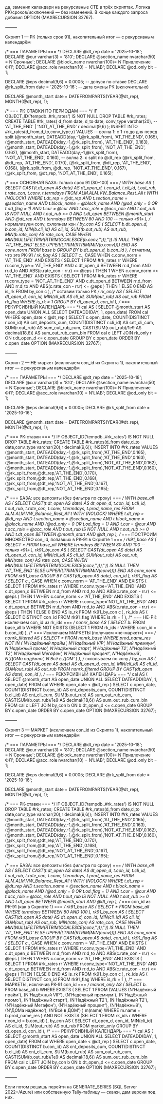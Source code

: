 да, заменил календари на рекурсивные CTE в трёх скриптах. Логика РК/сроков/исключений — без изменений. В конце каждого запроса добавил OPTION (MAXRECURSION 32767).

⸻

Скрипт 1 — РК (только срок 91), накопительный итог — с рекурсивным календарём

/* === ПАРАМЕТРЫ === */
DECLARE @dt_rep       date         = '2025-10-18';
DECLARE @cur          varchar(3)   = '810';
DECLARE @section_name nvarchar(50) = N'Срочные';
DECLARE @block_name   nvarchar(100)= N'Привлечение ФЛ';
DECLARE @acc_role     nvarchar(10) = N'LIAB';
DECLARE @od_only      bit          = 1;

DECLARE @eps          decimal(9,6) = 0.0005;           -- допуск по ставке
DECLARE @rk_split_from date        = '2025-10-16';     -- дата смены РК (включительно)

DECLARE @month_start date = DATEFROMPARTS(YEAR(@dt_rep), MONTH(@dt_rep), 1);

/* === РК-СТАВКИ ПО ПЕРИОДАМ === */
IF OBJECT_ID('tempdb..#rk_rates') IS NOT NULL DROP TABLE #rk_rates;
CREATE TABLE #rk_rates(
    d_from date,
    d_to   date,
    conv_type varchar(20),   -- 'AT_THE_END' | 'NOT_AT_THE_END'
    r      decimal(9,6)
);
INSERT INTO #rk_rates(d_from,d_to,conv_type,r)
VALUES
-- волна 1: с 1-го до дня перед split
(@month_start, DATEADD(day,-1,@rk_split_from), 'AT_THE_END',     0.165),
(@month_start, DATEADD(day,-1,@rk_split_from), 'AT_THE_END',     0.163),
(@month_start, DATEADD(day,-1,@rk_split_from), 'NOT_AT_THE_END', 0.162),
(@month_start, DATEADD(day,-1,@rk_split_from), 'NOT_AT_THE_END', 0.160),
-- волна 2: c split по @dt_rep
(@rk_split_from, @dt_rep, 'AT_THE_END',     0.170),
(@rk_split_from, @dt_rep, 'AT_THE_END',     0.168),
(@rk_split_from, @dt_rep, 'NOT_AT_THE_END', 0.167),
(@rk_split_from, @dt_rep, 'NOT_AT_THE_END', 0.165);

/* === ОСНОВНАЯ БАЗА: только срок 91 (80–100) === */
WITH base AS (
    SELECT
        CAST(t.dt_open AS date) AS dt_open_d,
        t.con_id,
        t.cli_id,
        t.out_rub,
        t.rate_con,
        t.conv,
        t.termdays
    FROM ALM.ALM.VW_Balance_Rest_All t WITH (NOLOCK)
    WHERE
        t.dt_rep       = @dt_rep
        AND t.section_name = @section_name
        AND t.block_name   = @block_name
        AND (@od_only = 0 OR t.od_flag = 1)
        AND t.cur          = @cur
        AND t.acc_role     = @acc_role
        AND t.out_rub IS NOT NULL AND t.out_rub >= 0
        AND t.dt_open BETWEEN @month_start AND @dt_rep
        AND t.termdays BETWEEN 80 AND 100         -- только «91»
),
/* нормализуем conv, схлопнем кон */
by_con AS (
    SELECT
        b.dt_open_d,
        b.con_id,
        MIN(b.cli_id)   AS cli_id,
        SUM(b.out_rub)  AS out_rub,
        MIN(b.rate_con) AS rate_con,
        CASE
            WHEN MIN(NULLIF(LTRIM(RTRIM(COALESCE(b.conv,''))),'')) IS NULL
                THEN 'AT_THE_END'
            ELSE UPPER(LTRIM(RTRIM(MIN(b.conv))))
        END AS conv_norm
    FROM base b
    GROUP BY b.dt_open_d, b.con_id
),
/* отметим, что это РК-91 */
rk_flag AS (
    SELECT
        c.*,
        CASE
            WHEN c.conv_norm = 'AT_THE_END' AND EXISTS (
                   SELECT 1 FROM #rk_rates rr
                   WHERE rr.conv_type = 'AT_THE_END'
                     AND c.dt_open_d BETWEEN rr.d_from AND rr.d_to
                     AND ABS(c.rate_con - rr.r) <= @eps
                 ) THEN 1
            WHEN c.conv_norm <> 'AT_THE_END' AND EXISTS (
                   SELECT 1 FROM #rk_rates rr
                   WHERE rr.conv_type = 'NOT_AT_THE_END'
                     AND c.dt_open_d BETWEEN rr.d_from AND rr.d_to
                     AND ABS(c.rate_con - rr.r) <= @eps
                 ) THEN 1
            ELSE 0
        END AS is_rk
    FROM by_con c
),
/* оставим только РК */
rk_only AS (
    SELECT dt_open_d, con_id, MIN(cli_id) AS cli_id, SUM(out_rub) AS out_rub
    FROM rk_flag
    WHERE is_rk = 1
    GROUP BY dt_open_d, con_id
),
/* === РЕКУРСИВНЫЙ КАЛЕНДАРЬ === */
cal AS (
    SELECT @month_start AS open_date
    UNION ALL
    SELECT DATEADD(DAY, 1, open_date)
    FROM cal
    WHERE open_date < @dt_rep
)
SELECT
    c.open_date,
    COUNT(DISTINCT r.con_id)                    AS cnt_deposits_cum,
    COUNT(DISTINCT r.cli_id)                    AS cnt_cli_cum,
    SUM(r.out_rub)                              AS sum_out_rub_cum,
    CAST(SUM(r.out_rub)/1e9 AS decimal(18,6))   AS sum_out_rub_cum_bln
FROM cal c
LEFT JOIN rk_only r
       ON r.dt_open_d <= c.open_date
GROUP BY c.open_date
ORDER BY c.open_date
OPTION (MAXRECURSION 32767);


⸻

Скрипт 2 — НЕ-маркет (исключаем con_id из Скрипта 1), накопительный итог — с рекурсивным календарём

/* === ПАРАМЕТРЫ === */
DECLARE @dt_rep       date         = '2025-10-18';
DECLARE @cur          varchar(3)   = '810';
DECLARE @section_name nvarchar(50) = N'Срочные';
DECLARE @block_name   nvarchar(100)= N'Привлечение ФЛ';
DECLARE @acc_role     nvarchar(10) = N'LIAB';
DECLARE @od_only      bit          = 1;

DECLARE @eps          decimal(9,6) = 0.0005;
DECLARE @rk_split_from date        = '2025-10-16';

DECLARE @month_start date = DATEFROMPARTS(YEAR(@dt_rep), MONTH(@dt_rep), 1);

/* === РК-ставки === */
IF OBJECT_ID('tempdb..#rk_rates') IS NOT NULL DROP TABLE #rk_rates;
CREATE TABLE #rk_rates(d_from date,d_to date,conv_type varchar(20),r decimal(9,6));
INSERT INTO #rk_rates VALUES
(@month_start, DATEADD(day,-1,@rk_split_from),'AT_THE_END',0.165),
(@month_start, DATEADD(day,-1,@rk_split_from),'AT_THE_END',0.163),
(@month_start, DATEADD(day,-1,@rk_split_from),'NOT_AT_THE_END',0.162),
(@month_start, DATEADD(day,-1,@rk_split_from),'NOT_AT_THE_END',0.160),
(@rk_split_from,@dt_rep,'AT_THE_END',0.170),
(@rk_split_from,@dt_rep,'AT_THE_END',0.168),
(@rk_split_from,@dt_rep,'NOT_AT_THE_END',0.167),
(@rk_split_from,@dt_rep,'NOT_AT_THE_END',0.165);

/* === БАЗА: все депозиты (без фильтра по сроку) === */
WITH base_all AS (
    SELECT
        CAST(t.dt_open AS date) AS dt_open_d,
        t.con_id,
        t.cli_id,
        t.out_rub,
        t.rate_con,
        t.conv,
        t.termdays,
        t.prod_name_res
    FROM ALM.ALM.VW_Balance_Rest_All t WITH (NOLOCK)
    WHERE
        t.dt_rep       = @dt_rep
        AND t.section_name = @section_name
        AND t.block_name   = @block_name
        AND (@od_only = 0 OR t.od_flag = 1)
        AND t.cur          = @cur
        AND t.acc_role     = @acc_role
        AND t.out_rub IS NOT NULL AND t.out_rub >= 0
        AND t.dt_open BETWEEN @month_start AND @dt_rep
),
/* === ПОСТРОИМ МНОЖЕСТВО con_id, попавших в РК-91 в Скрипте 1 === */
rk91_base AS (
    SELECT *
    FROM base_all
    WHERE termdays BETWEEN 80 AND 100   -- только «91»
),
rk91_by_con AS (
    SELECT
        CAST(dt_open AS date) AS dt_open_d,
        con_id,
        MIN(cli_id)   AS cli_id,
        SUM(out_rub)  AS out_rub,
        MIN(rate_con) AS rate_con,
        CASE
            WHEN MIN(NULLIF(LTRIM(RTRIM(COALESCE(conv,''))),'')) IS NULL
                THEN 'AT_THE_END'
            ELSE UPPER(LTRIM(RTRIM(MIN(conv))))
        END AS conv_norm
    FROM rk91_base
    GROUP BY CAST(dt_open AS date), con_id
),
rk91_flag AS (
    SELECT
        c.*,
        CASE
            WHEN c.conv_norm = 'AT_THE_END' AND EXISTS (
                   SELECT 1 FROM #rk_rates rr
                   WHERE rr.conv_type='AT_THE_END'
                     AND c.dt_open_d BETWEEN rr.d_from AND rr.d_to
                     AND ABS(c.rate_con - rr.r) <= @eps
                 ) THEN 1
            WHEN c.conv_norm <> 'AT_THE_END' AND EXISTS (
                   SELECT 1 FROM #rk_rates rr
                   WHERE rr.conv_type='NOT_AT_THE_END'
                     AND c.dt_open_d BETWEEN rr.d_from AND rr.d_to
                     AND ABS(c.rate_con - rr.r) <= @eps
                 ) THEN 1
            ELSE 0
        END AS is_rk
    FROM rk91_by_con c
),
rk_ids AS (
    SELECT DISTINCT con_id
    FROM rk91_flag
    WHERE is_rk = 1
),
/* === НЕ-РК: исключаем con_id из rk_ids === */
nonrk_base AS (
    SELECT b.*
    FROM base_all b
    WHERE NOT EXISTS (SELECT 1 FROM rk_ids r WHERE r.con_id = b.con_id)
),
/* === Исключаем МАРКЕТЫ (получаем «не-маркет») === */
nonrk_filtered AS (
    SELECT *
    FROM nonrk_base
    WHERE prod_name_res NOT IN (
        N'Надёжный прайм', N'Надёжный VIP', N'Надёжный премиум',
        N'Надёжный промо', N'Надёжный старт',
        N'Надёжный Т2', N'Надёжный T2',
        N'Надёжный Мегафон', N'Надёжный процент',
        N'Надёжный', N'ДОМа надёжно', N'Всё в ДОМ'
    )
),
/* схлопываем по кону */
by_con AS (
    SELECT
        CAST(dt_open AS date) AS dt_open_d,
        con_id,
        MIN(cli_id)  AS cli_id,
        SUM(out_rub) AS out_rub
    FROM nonrk_filtered
    GROUP BY CAST(dt_open AS date), con_id
),
/* === РЕКУРСИВНЫЙ КАЛЕНДАРЬ === */
cal AS (
    SELECT @month_start AS open_date
    UNION ALL
    SELECT DATEADD(DAY, 1, open_date)
    FROM cal
    WHERE open_date < @dt_rep
)
SELECT
    c.open_date,
    COUNT(DISTINCT b.con_id)                  AS cnt_deposits_cum,
    COUNT(DISTINCT b.cli_id)                  AS cnt_cli_cum,
    SUM(b.out_rub)                            AS sum_out_rub_cum,
    CAST(SUM(b.out_rub)/1e9 AS decimal(18,6)) AS sum_out_rub_cum_bln
FROM cal c
LEFT JOIN by_con b
       ON b.dt_open_d <= c.open_date
GROUP BY c.open_date
ORDER BY c.open_date
OPTION (MAXRECURSION 32767);


⸻

Скрипт 3 — МАРКЕТ (исключаем con_id из Скрипта 1), накопительный итог — с рекурсивным календарём

/* === ПАРАМЕТРЫ === */
DECLARE @dt_rep       date         = '2025-10-18';
DECLARE @cur          varchar(3)   = '810';
DECLARE @section_name nvarchar(50) = N'Срочные';
DECLARE @block_name   nvarchar(100)= N'Привлечение ФЛ';
DECLARE @acc_role     nvarchar(10) = N'LIAB';
DECLARE @od_only      bit          = 1;

DECLARE @eps          decimal(9,6) = 0.0005;
DECLARE @rk_split_from date        = '2025-10-16';

DECLARE @month_start date = DATEFROMPARTS(YEAR(@dt_rep), MONTH(@dt_rep), 1);

/* === РК-ставки === */
IF OBJECT_ID('tempdb..#rk_rates') IS NOT NULL DROP TABLE #rk_rates;
CREATE TABLE #rk_rates(d_from date,d_to date,conv_type varchar(20),r decimal(9,6));
INSERT INTO #rk_rates VALUES
(@month_start, DATEADD(day,-1,@rk_split_from),'AT_THE_END',0.165),
(@month_start, DATEADD(day,-1,@rk_split_from),'AT_THE_END',0.163),
(@month_start, DATEADD(day,-1,@rk_split_from),'NOT_AT_THE_END',0.162),
(@month_start, DATEADD(day,-1,@rk_split_from),'NOT_AT_THE_END',0.160),
(@rk_split_from,@dt_rep,'AT_THE_END',0.170),
(@rk_split_from,@dt_rep,'AT_THE_END',0.168),
(@rk_split_from,@dt_rep,'NOT_AT_THE_END',0.167),
(@rk_split_from,@dt_rep,'NOT_AT_THE_END',0.165);

/* === БАЗА: все депозиты (без фильтра по сроку) === */
WITH base_all AS (
    SELECT
        CAST(t.dt_open AS date) AS dt_open_d,
        t.con_id,
        t.cli_id,
        t.out_rub,
        t.rate_con,
        t.conv,
        t.termdays,
        t.prod_name_res
    FROM ALM.ALM.VW_Balance_Rest_All t WITH (NOLOCK)
    WHERE
        t.dt_rep       = @dt_rep
        AND t.section_name = @section_name
        AND t.block_name   = @block_name
        AND (@od_only = 0 OR t.od_flag = 1)
        AND t.cur          = @cur
        AND t.acc_role     = @acc_role
        AND t.out_rub IS NOT NULL AND t.out_rub >= 0
        AND t.dt_open BETWEEN @month_start AND @dt_rep
),
/* === con_id из РК-91 (как в Скрипте 1) === */
rk91_base AS (
    SELECT *
    FROM base_all
    WHERE termdays BETWEEN 80 AND 100
),
rk91_by_con AS (
    SELECT
        CAST(dt_open AS date) AS dt_open_d,
        con_id,
        MIN(cli_id)   AS cli_id,
        SUM(out_rub)  AS out_rub,
        MIN(rate_con) AS rate_con,
        CASE
            WHEN MIN(NULLIF(LTRIM(RTRIM(COALESCE(conv,''))),'')) IS NULL
                THEN 'AT_THE_END'
            ELSE UPPER(LTRIM(RTRIM(MIN(conv))))
        END AS conv_norm
    FROM rk91_base
    GROUP BY CAST(dt_open AS date), con_id
),
rk91_flag AS (
    SELECT
        c.*,
        CASE
            WHEN c.conv_norm = 'AT_THE_END' AND EXISTS (
                   SELECT 1 FROM #rk_rates rr
                   WHERE rr.conv_type='AT_THE_END'
                     AND c.dt_open_d BETWEEN rr.d_from AND rr.d_to
                     AND ABS(c.rate_con - rr.r) <= @eps
                 ) THEN 1
            WHEN c.conv_norm <> 'AT_THE_END' AND EXISTS (
                   SELECT 1 FROM #rk_rates rr
                   WHERE rr.conv_type='NOT_AT_THE_END'
                     AND c.dt_open_d BETWEEN rr.d_from AND rr.d_to
                     AND ABS(c.rate_con - rr.r) <= @eps
                 ) THEN 1
            ELSE 0
        END AS is_rk
    FROM rk91_by_con c
),
rk_ids AS (
    SELECT DISTINCT con_id
    FROM rk91_flag
    WHERE is_rk = 1
),
/* === МАРКЕТЫ, исключив РК-91 con_id === */
market_only AS (
    SELECT b.*
    FROM base_all b
    WHERE EXISTS (
        SELECT 1
        FROM (VALUES
            (N'Надёжный прайм'), (N'Надёжный VIP'), (N'Надёжный премиум'),
            (N'Надёжный промо'), (N'Надёжный старт'),
            (N'Надёжный Т2'),   (N'Надёжный T2'),
            (N'Надёжный Мегафон'), (N'Надёжный процент'),
            (N'Надёжный'), (N'ДОМа надёжно'), (N'Всё в ДОМ')
        ) m(name)
        WHERE m.name = b.prod_name_res
    )
      AND NOT EXISTS (SELECT 1 FROM rk_ids r WHERE r.con_id = b.con_id)
),
by_con AS (
    SELECT
        dt_open_d,
        con_id,
        MIN(cli_id)  AS cli_id,
        SUM(out_rub) AS out_rub
    FROM market_only
    GROUP BY dt_open_d, con_id
),
/* === РЕКУРСИВНЫЙ КАЛЕНДАРЬ === */
cal AS (
    SELECT @month_start AS open_date
    UNION ALL
    SELECT DATEADD(DAY, 1, open_date)
    FROM cal
    WHERE open_date < @dt_rep
)
SELECT
    c.open_date,
    COUNT(DISTINCT b.con_id)                  AS cnt_deposits_cum,
    COUNT(DISTINCT b.cli_id)                  AS cnt_cli_cum,
    SUM(b.out_rub)                            AS sum_out_rub_cum,
    CAST(SUM(b.out_rub)/1e9 AS decimal(18,6)) AS sum_out_rub_cum_bln
FROM cal c
LEFT JOIN by_con b
       ON b.dt_open_d <= c.open_date
GROUP BY c.open_date
ORDER BY c.open_date
OPTION (MAXRECURSION 32767);


⸻

Если потом решишь перейти на GENERATE_SERIES (SQL Server 2022+/Azure) или собственную Tally-таблицу — скажи, дам версии под них.
